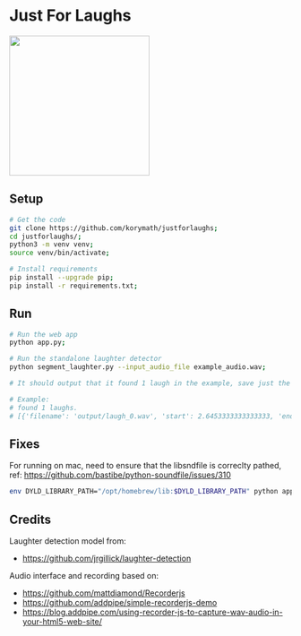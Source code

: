 # Just For Laughs

<img src="https://user-images.githubusercontent.com/178099/170729568-57fec58a-4884-4250-b954-e77e3f3a108c.png" width="250">

## Setup

```sh
# Get the code
git clone https://github.com/korymath/justforlaughs;
cd justforlaughs/;
python3 -m venv venv;
source venv/bin/activate;

# Install requirements
pip install --upgrade pip;
pip install -r requirements.txt;
```

## Run

```sh
# Run the web app
python app.py;

# Run the standalone laughter detector
python segment_laughter.py --input_audio_file example_audio.wav;

# It should output that it found 1 laugh in the example, save just the laugh cropped from the input, and the time window when laugh happened.

# Example:
# found 1 laughs.
# [{'filename': 'output/laugh_0.wav', 'start': 2.6453333333333333, 'end': 5.261913043478261}]
```

## Fixes

For running on mac, need to ensure that the libsndfile is correclty pathed, ref: https://github.com/bastibe/python-soundfile/issues/310
```sh
env DYLD_LIBRARY_PATH="/opt/homebrew/lib:$DYLD_LIBRARY_PATH" python app.py
```


## Credits

Laughter detection model from:

* https://github.com/jrgillick/laughter-detection

Audio interface and recording based on:

* https://github.com/mattdiamond/Recorderjs
* https://github.com/addpipe/simple-recorderjs-demo
* https://blog.addpipe.com/using-recorder-js-to-capture-wav-audio-in-your-html5-web-site/
